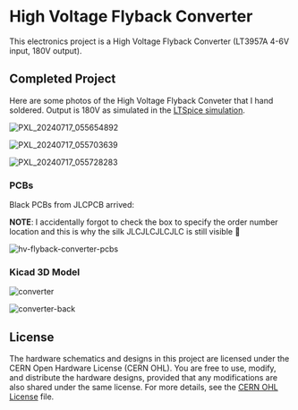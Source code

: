 # High Voltage Flyback Converter

This electronics project is a High Voltage Flyback Converter (LT3957A 4-6V input, 180V output).

## Completed Project

Here are some photos of the High Voltage Flyback Conveter that I hand soldered.  Output is 180V as simulated in the [LTSpice simulation](./ltspice).

![PXL_20240717_055654892](https://github.com/user-attachments/assets/5922ead0-73a5-488d-98d9-59223c787acd)

![PXL_20240717_055703639](https://github.com/user-attachments/assets/c697fcc1-2b2b-4a36-8bf4-6460a33f36fa)

![PXL_20240717_055728283](https://github.com/user-attachments/assets/b0a2e9fc-2adb-4ef3-88cc-f23c831cb440)


### PCBs

Black PCBs from JLCPCB arrived:

**NOTE**: I accidentally forgot to check the box to specify the order number location and this is why the silk JLCJLCJLCJLC is still visible 🙈

![hv-flyback-converter-pcbs](https://github.com/user-attachments/assets/bc1fd237-aca7-4899-8225-72b91a6d66ce)

### Kicad 3D Model

![converter](https://github.com/user-attachments/assets/ff05fdf1-8a68-491c-8738-85f1796a200d)

![converter-back](https://github.com/user-attachments/assets/1fb1ddea-1eb6-4ab6-9950-1d53a96a088e)

## License

The hardware schematics and designs in this project are licensed under the CERN Open Hardware License (CERN OHL). You are free to use, modify, and distribute the hardware designs, provided that any modifications are also shared under the same license. For more details, see the [CERN OHL License](./CERN_OHL_LICENSE) file.
